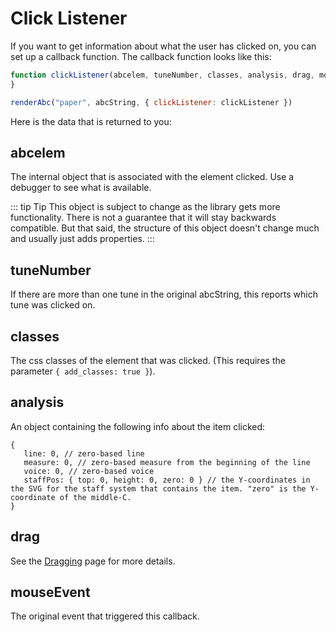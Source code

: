 # Click Listener

If you want to get information about what the user has clicked on, you can set up a callback function. The callback function looks like this:

```javascript
function clickListener(abcelem, tuneNumber, classes, analysis, drag, mouseEvent) {
}

renderAbc("paper", abcString, { clickListener: clickListener })
```

Here is the data that is returned to you:

## abcelem

The internal object that is associated with the element clicked. Use a debugger to see what is available.

::: tip Tip
This object is subject to change as the library gets more functionality. There is not a guarantee that it will stay backwards compatible. But that said, the structure of this object doesn't change much and usually just adds properties.
:::


## tuneNumber

If there are more than one tune in the original abcString, this reports which tune was clicked on.

## classes

The css classes of the element that was clicked. (This requires the parameter `{ add_classes: true }`).

## analysis

An object containing the following info about the item clicked:
 ```
{
    line: 0, // zero-based line
    measure: 0, // zero-based measure from the beginning of the line
    voice: 0, // zero-based voice 
    staffPos: { top: 0, height: 0, zero: 0 } // the Y-coordinates in the SVG for the staff system that contains the item. "zero" is the Y-coordinate of the middle-C.
}
```

## drag

See the [Dragging](./dragging.md) page for more details.

## mouseEvent

The original event that triggered this callback.
